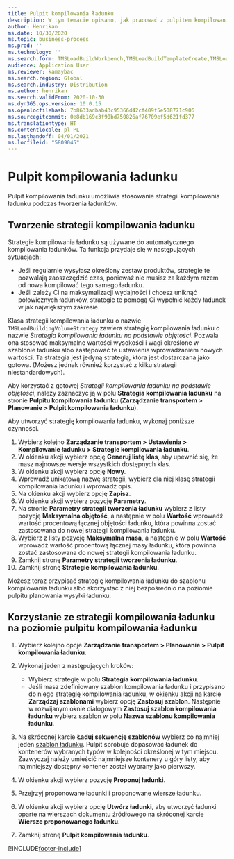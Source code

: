 ```yaml
---
title: Pulpit kompilowania ładunku
description: W tym temacie opisano, jak pracować z pulpitem kompilowania ładunku.
author: Henrikan
ms.date: 10/30/2020
ms.topic: business-process
ms.prod: ''
ms.technology: ''
ms.search.form: TMSLoadBuildWorkbench,TMSLoadBuildTemplateCreate,TMSLoadBuildStrategy,TMSLoadBuildTemplateApply
audience: Application User
ms.reviewer: kamaybac
ms.search.region: Global
ms.search.industry: Distribution
ms.author: henrikan
ms.search.validFrom: 2020-10-30
ms.dyn365.ops.version: 10.0.15
ms.openlocfilehash: 7b8633adbab43c95366d42cf409f5e508771c906
ms.sourcegitcommit: 0e8db169c3f90bd750826af76709ef5d621fd377
ms.translationtype: HT
ms.contentlocale: pl-PL
ms.lasthandoff: 04/01/2021
ms.locfileid: "5809045"
---
```

# <a name="load-building-workbench"></a>Pulpit kompilowania ładunku

Pulpit kompilowania ładunku umożliwia stosowanie strategii kompilowania ładunku podczas tworzenia ładunków.

## <a name="create-a-load-building-strategy"></a>Tworzenie strategii kompilowania ładunku

Strategie kompilowania ładunku są używane do automatycznego kompilowania ładunków. Ta funkcja przydaje się w następujących sytuacjach:

- Jeśli regularnie wysyłasz określony zestaw produktów, strategie te pozwalają zaoszczędzić czas, ponieważ nie musisz za każdym razem od nowa kompilować tego samego ładunku.
- Jeśli zależy Ci na maksymalizacji wydajności i chcesz uniknąć połowicznych ładunków, strategie te pomogą Ci wypełnić każdy ładunek w jak największym zakresie.

Klasa strategii kompilowania ładunku o nazwie `TMSLoadBuildingVolumeStrategy` zawiera strategię kompilowania ładunku o nazwie *Strategia kompilowania ładunku na podstawie objętości*. Pozwala ona stosować maksymalne wartości wysokości i wagi określone w szablonie ładunku albo zastępować te ustawienia wprowadzaniem nowych wartości. Ta strategia jest jedyną strategią, która jest dostarczana jako gotowa. (Możesz jednak również korzystać z kilku strategii niestandardowych).

Aby korzystać z gotowej *Strategii kompilowania ładunku na podstawie objętości*, należy zaznaczyć ją w polu **Strategia kompilowania ładunku** na stronie **Pulpitu kompilowania ładunku** (**Zarządzanie transportem &gt; Planowanie &gt; Pulpit kompilowania ładunku**).

Aby utworzyć strategię kompilowania ładunku, wykonaj poniższe czynności.

1. Wybierz kolejno **Zarządzanie transportem &gt; Ustawienia &gt; Kompilowanie ładunku &gt; Strategie kompilowania ładunku**.
1. W okienku akcji wybierz opcję **Generuj listę klas**, aby upewnić się, że masz najnowsze wersje wszystkich dostępnych klas.
1. W okienku akcji wybierz opcję **Nowy**.
1. Wprowadź unikatową nazwę strategii, wybierz dla niej klasę strategii kompilowania ładunku i wprowadź opis.
1. Na okienku akcji wybierz opcję **Zapisz**.
1. W okienku akcji wybierz pozycję **Parametry**.
1. Na stronie **Parametry strategii tworzenia ładunku** wybierz z listy pozycję **Maksymalna objętość**, a następnie w polu **Wartość** wprowadź wartość procentową łącznej objętości ładunku, która powinna zostać zastosowana do nowej strategii kompilowania ładunku.
1. Wybierz z listy pozycję **Maksymalna masa**, a następnie w polu **Wartość** wprowadź wartość procentową łącznej masy ładunku, która powinna zostać zastosowana do nowej strategii kompilowania ładunku.
1. Zamknij stronę **Parametry strategii tworzenia ładunku**.
1. Zamknij stronę **Strategie kompilowania ładunku**.

Możesz teraz przypisać strategię kompilowania ładunku do szablonu kompilowania ładunku albo skorzystać z niej bezpośrednio na poziomie pulpitu planowania wysyłki ładunku.

## <a name="use-a-load-building-strategy-in-the-load-building-workbench"></a>Korzystanie ze strategii kompilowania ładunku na poziomie pulpitu kompilowania ładunku

1. Wybierz kolejno opcje **Zarządzanie transportem &gt; Planowanie &gt; Pulpit kompilowania ładunku**.
1. Wykonaj jeden z następujących kroków:

    - Wybierz strategię w polu **Strategia kompilowania ładunku**.
    - Jeśli masz zdefiniowany szablon kompilowania ładunku i przypisano do niego strategię kompilowania ładunku, w okienku akcji na karcie **Zarządzaj szablonami** wybierz opcję **Zastosuj szablon**. Następnie w rozwijanym oknie dialogowym **Zastosuj szablon kompilowania ładunku** wybierz szablon w polu **Nazwa szablonu kompilowania ładunku**.

1. Na skróconej karcie **Ładuj sekwencję szablonów** wybierz co najmniej jeden [szablon ładunku](load-template.md). Pulpit spróbuje dopasować ładunek do kontenerów wybranych typów w kolejności określonej w tym miejscu. Zazwyczaj należy umieścić najmniejsze kontenery u góry listy, aby najmniejszy dostępny kontener został wybrany jako pierwszy.
1. W okienku akcji wybierz pozycję **Proponuj ładunki**.
1. Przejrzyj proponowane ładunki i proponowane wiersze ładunku.
1. W okienku akcji wybierz opcję **Utwórz ładunki**, aby utworzyć ładunki oparte na wierszach dokumentu źródłowego na skróconej karcie **Wiersze proponowanego ładunku**.
1. Zamknij stronę **Pulpit kompilowania ładunku**.


[!INCLUDE[footer-include](../../../includes/footer-banner.md)]